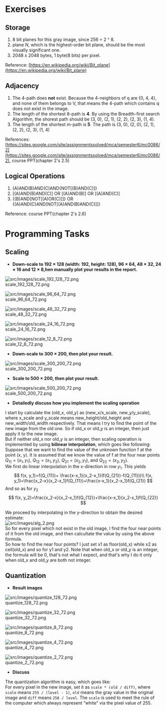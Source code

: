 # Exercises

## Storage

1. 8 bit planes for this gray image, since 256 = 2 ^ 8.
2. plane *N*, which is the highest-order bit plane, should be the most visually significant one.
3. 2048 x 2048 bytes, 1 byte(8 bits) per pixel.

Reference: [https://en.wikipedia.org/wiki/Bit_plane](https://en.wikipedia.org/wiki/Bit_plane)

## Adjacency

1. The 4-path does **not** exist. Because the 4-neighbors of q are {0, 4, 4}, and none of them belongs to V, that means the 4-path which contains q does not exist in the image.
2. The length of the shortest 8-path is **4**. By using the Breadth-first search Algorithm, the shorest path should be (3, 0), (2, 1), (2, 2), (2, 3), (1, 4).
3. The length of the shortest m-path is **5**. The path is (3, 0), (2, 0), (2, 1), (2, 2), (2, 3), (1, 4)

References: [https://sites.google.com/site/assignmentssolved/mca/semester6/mc0086/2](https://sites.google.com/site/assignmentssolved/mca/semester6/mc0086/2), course PPT(chapter 2's 2.5)

## Logical Operations

1. (A)AND(B)AND(C)AND{NOT\[(B)AND(C)\]}
2. \[(A)AND(B)AND(C)\] OR \[(A)AND(B)\] OR \[(A)AND(C)\]
3. {(B)AND\[NOT\[(A)OR(C)\]\]} OR {(A)AND(C)AND\[NOT\[(A)AND(B)AND(C)\]\]}

Reference: course PPT(chapter 2's 2.6)

# Programming Tasks

## Scaling

* **Down-scale to 192 × 128 (width: 192, height: 128), 96 × 64, 48 × 32, 24 × 16 and 12 × 8,hen manually plot your results in the report.**

![src/images/scale_192_128_72.png](src/images/scale_192_128_72.png)<br>
scale_192_128_72.png

![src/images/scale_96_64_72.png](src/images/scale_96_64_72.png)<br>
scale_96_64_72.png

![src/images/scale_48_32_72.png](src/images/scale_48_32_72.png)<br>
scale_48_32_72.png

![src/images/scale_24_16_72.png](src/images/scale_24_16_72.png)<br>
scale_24_16_72.png

![src/images/scale_12_8_72.png](src/images/scale_12_8_72.png)<br>
scale_12_8_72.png

* **Down-scale to 300 × 200, then plot your result.**

![src/images/scale_300_200_72.png](src/images/scale_300_200_72.png)<br>
scale_300_200_72.png

* **Scale to 500 × 200, then plot your result.**

![src/images/scale_500_200_72.png](src/images/scale_500_200_72.png)<br>
scale_500_200_72.png

* **Detailedly discuss how you implement the scaling operation**

I start by calculate the (old_x, old_y) as (new_x/x_scale, new_y/y_scale), where x_scale and y_scale means new_height/old_height and new_width/old_width respectively. That means I try to find the point of the new image from the old one. So if old_x or old_y is an integer, then just apply it to the new image.<br>
But if neither old_x nor old_y is an integer, then scaling operation is implemented by using **bilinear interpolation**, which goes like following:<br>
Suppose that we want to find the value of the unknown function f at the point (x, y). It is assumed that we know the value of f at the four near points $Q_{11} = (x_1, y_1)$, $Q_{12} = (x_1, y_2)$, $Q_{21} = (x_2, y_1)$, and $Q_{22} = (x_2, y_2)$.<br>
We first do linear interpolation in the x-direction in row $y_1$. This yields<br>
$$
f(x, y_1)=f(Q_{11})+ \frac{x-x_1}{x_2-x_1}(f(Q_{21})-f(Q_{11}))\\
f(x, y_1)=\frac{x_2-x}{x_2-x_1}f(Q_{11})+\frac{x-x_1}{x_2-x_1}f(Q_{21})
$$
And so as for $y_2$
$$
f(x, y_2)=\frac{x_2-x}{x_2-x_1}f(Q_{12})+\frac{x-x_1}{x_2-x_1}f(Q_{22})
$$

We proceed by interpolating in the y-direction to obtain the desired estimate:<br>
![src/images/alg_2.png](src/images/alg_2.png)<br>
So for every pixel which not exist in the old image, I find the four near points of it from the old image, and then calcultate the value by using the above formula.<br>
So how to find the near four points? I just set x1 as floor(old_x) while x2 as ceil(old_x) and so for y1 and y2. Note that when old_x or old_y is an integer, the formula will be 0, that's not what I expect, and that's why I do it only when old_x and old_y are both not integer.

## Quantization

* **Result images**

![src/images/quantize_128_72.png](src/images/quantize_128_72.png)<br>
quantize_128_72.png

![src/images/quantize_32_72.png](src/images/quantize_32_72.png)<br>
quantize_32_72.png

![src/images/quantize_8_72.png](src/images/quantize_8_72.png)<br>
quantize_8_72.png

![src/images/quantize_4_72.png](src/images/quantize_4_72.png)<br>
quantize_4_72.png

![src/images/quantize_2_72.png](src/images/quantize_2_72.png)<br>
quantize_2_72.png

* **Discuss**

The quantization algorithm is easy, which goes like:<br>
For every pixel in the new image, set it as `scale * (old / diff)`, where `scale` means `255 / (level - 1)`, `old` means the gray value in the original image and `diff` means `256 / level`. The `scale` is used to meet the rule of the computer which always represent “white” via the pixel value of 255.
